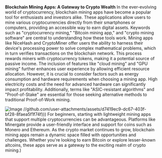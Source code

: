 **Blockchain Mining Apps: A Gateway to Crypto Wealth**
In the ever-evolving world of cryptocurrency, blockchain mining apps have become a popular tool for enthusiasts and investors alike. These applications allow users to mine various cryptocurrencies directly from their smartphones or computers, providing an accessible way to earn digital assets. Keywords such as "cryptocurrency mining," "Bitcoin mining app," and "crypto mining software" are central to understanding how these tools work. 
Mining apps like NiceHash and CryptoMiner offer users the ability to harness their device's processing power to solve complex mathematical problems, which in turn verifies transactions on the blockchain network. This process rewards miners with cryptocurrency tokens, making it a potential source of passive income. The inclusion of features like "cloud mining" and "GPU mining" further enhances user experience by allowing efficient resource allocation.
However, it is crucial to consider factors such as energy consumption and hardware requirements when choosing a mining app. High electricity costs and the need for advanced hardware can significantly impact profitability. Additionally, terms like "ASIC-resistant algorithms" and "Proof-of-Stake" are essential for those seeking alternative methods to traditional Proof-of-Work mining. 

![Image](https://github.com/user-attachments/assets/d7419ec9-dc67-403f-bf28-8faea5f1f74f)
 //github.com/user-attachments/assets/d7419ec9-dc67-403f-bf28-8faea5f1f74f)))
For beginners, starting with lightweight mining apps that support multiple cryptocurrencies can be advantageous. Platforms like Minergate provide a user-friendly interface and support for coins such as Monero and Ethereum. As the crypto market continues to grow, blockchain mining apps remain a dynamic space filled with opportunities and challenges. Whether you're looking to earn Bitcoin or explore lesser-known altcoins, these apps serve as a gateway to the exciting realm of crypto mining.)
